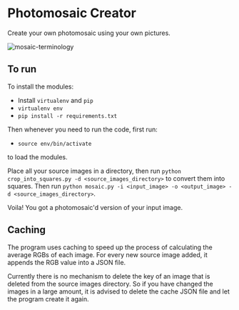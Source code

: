 # Photomosaic Creator

Create your own photomosaic using your own pictures.

![mosaic-terminology](https://user-images.githubusercontent.com/81517575/179024622-b2f22190-d53c-4e2b-995a-d238ffbca5d2.png)


## To run
To install the modules:


* Install `virtualenv` and `pip`
* `virtualenv env`
* `pip install -r requirements.txt`

Then whenever you need to run the code, first run:

* `source env/bin/activate`

to load the modules.

Place all your source images in a directory, then run
`python crop_into_squares.py -d <source_images_directory>` to convert them into squares. Then run
`python mosaic.py -i <input_image> -o <output_image> -d <source_images_directory>`.

Voila! You got a photomosaic'd version of your input image.

## Caching

The program uses caching to speed up the process of calculating the
average RGBs of each image. For every new source image added, it appends the RGB
value into a JSON file.

Currently there is no mechanism to delete the key of an image that is deleted
from the source images directory. So if you have changed the images in a large amount,
it is advised to delete the cache JSON file and let the program create it again.
